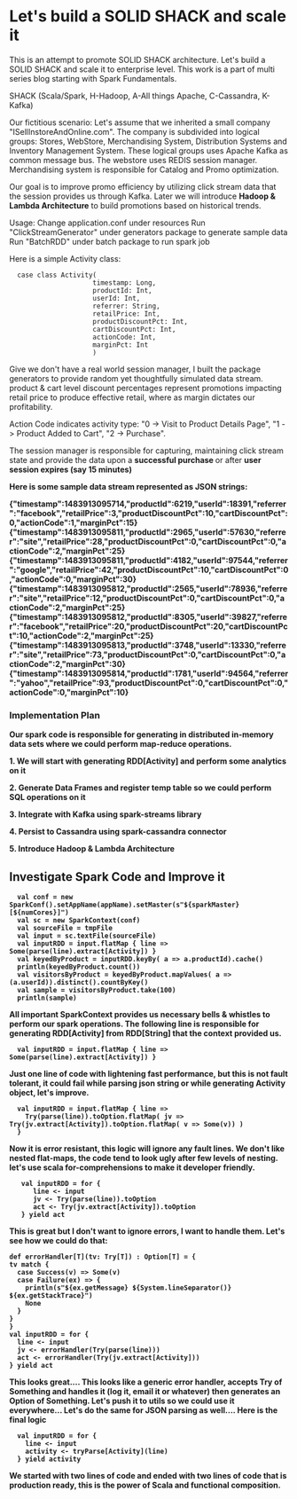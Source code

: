 <h1>Let's build a SOLID SHACK and scale it</h1>

This is an attempt to promote SOLID SHACK architecture. Let's build a SOLID SHACK and scale it to enterprise level.
This work is a part of multi series blog starting with Spark Fundamentals. 

SHACK (Scala/Spark, H-Hadoop, A-All things Apache, C-Cassandra, K-Kafka)

Our fictitious scenario: 
Let's assume that we inherited a small company "ISellInstoreAndOnline.com". The company is subdivided into logical groups: Stores, WebStore, Merchandising System, Distribution Systems and Inventory Management System.
These logical groups uses Apache Kafka as common message bus. The webstore uses REDIS session manager. Merchandising system is responsible for Catalog and Promo optimization.

Our goal is to improve promo efficiency by utilizing click stream data that the session provides us through Kafka. 
Later we will introduce <b>Hadoop & Lambda Architecture</b> to build promotions based on historical trends. 
  
 Usage: 
  Change application.conf under resources
  Run "ClickStreamGenerator" under generators package to generate sample data
  Run "BatchRDD" under batch package to run spark job

Here is a simple Activity class:

      case class Activity(
                         timestamp: Long,
                         productId: Int,
                         userId: Int,
                         referrer: String,
                         retailPrice: Int,
                         productDiscountPct: Int,
                         cartDiscountPct: Int,
                         actionCode: Int,
                         marginPct: Int
                         )

Give we don't have a real world session manager, I built the package generators to provide random yet thoughtfully simulated data stream. 
product & cart level discount percentages represent promotions impacting retail price to produce effective retail, where as margin dictates our profitability.

Action Code indicates activity type: "0 -> Visit to Product Details Page", "1 -> Product Added to Cart", "2 -> Purchase". 

The session manager is responsible for capturing, maintaining click stream state and provide the data upon a <b> successful purchase </b> or after <b>user session expires (say 15 minutes)

Here is some sample data stream represented as JSON strings:

{"timestamp":1483913095714,"productId":6219,"userId":18391,"referrer":"facebook","retailPrice":3,"productDiscountPct":10,"cartDiscountPct":0,"actionCode":1,"marginPct":15}
{"timestamp":1483913095811,"productId":2965,"userId":57630,"referrer":"site","retailPrice":28,"productDiscountPct":0,"cartDiscountPct":0,"actionCode":2,"marginPct":25}
{"timestamp":1483913095811,"productId":4182,"userId":97544,"referrer":"google","retailPrice":42,"productDiscountPct":10,"cartDiscountPct":0,"actionCode":0,"marginPct":30}
{"timestamp":1483913095812,"productId":2565,"userId":78936,"referrer":"site","retailPrice":12,"productDiscountPct":0,"cartDiscountPct":0,"actionCode":2,"marginPct":25}
{"timestamp":1483913095812,"productId":8305,"userId":39827,"referrer":"facebook","retailPrice":20,"productDiscountPct":20,"cartDiscountPct":10,"actionCode":2,"marginPct":25}
{"timestamp":1483913095813,"productId":3748,"userId":13330,"referrer":"site","retailPrice":73,"productDiscountPct":0,"cartDiscountPct":0,"actionCode":2,"marginPct":30}
{"timestamp":1483913095814,"productId":1781,"userId":94564,"referrer":"yahoo","retailPrice":93,"productDiscountPct":0,"cartDiscountPct":0,"actionCode":0,"marginPct":10}

<h3>Implementation Plan</h3>

Our spark code is responsible for generating in distributed in-memory data sets where we could perform map-reduce operations. 
<p> 1. We will start with generating RDD[Activity] and perform some analytics on it </p>
<p> 2. Generate Data Frames and register temp table so we could perform SQL operations on it </p>
<p> 3. Integrate with Kafka using spark-streams library </p>
<p> 4. Persist to Cassandra using spark-cassandra connector </p>
<p> 5. Introduce Hadoop & Lambda Architecture </p>

<h2>Investigate Spark Code and Improve it </h2>

      val conf = new SparkConf().setAppName(appName).setMaster(s"${sparkMaster}[${numCores}]")
      val sc = new SparkContext(conf)
      val sourceFile = tmpFile
      val input = sc.textFile(sourceFile)
      val inputRDD = input.flatMap { line => Some(parse(line).extract[Activity]) }
      val keyedByProduct = inputRDD.keyBy( a => a.productId).cache()
      println(keyedByProduct.count())
      val visitorsByProduct = keyedByProduct.mapValues( a => (a.userId)).distinct().countByKey()
      val sample = visitorsByProduct.take(100)
      println(sample)

All important SparkContext provides us necessary bells & whistles to perform our spark operations.
The following line is responsible for generating RDD[Activity] from RDD[String] that the context provided us.

      val inputRDD = input.flatMap { line => Some(parse(line).extract[Activity]) }

Just one line of code with lightening fast performance, but this is not fault tolerant, it could fail while parsing json string or while generating Activity object, let's improve.

      val inputRDD = input.flatMap { line =>
        Try(parse(line)).toOption.flatMap( jv => Try(jv.extract[Activity]).toOption.flatMap( v => Some(v)) )
      }

Now it is error resistant, this logic will ignore any fault lines. 
We don't like nested flat-maps, the code tend to look ugly after few levels of nesting. let's use scala for-comprehensions to make it developer friendly.
   
       val inputRDD = for {
          line <- input
          jv <- Try(parse(line)).toOption
          act <- Try(jv.extract[Activity]).toOption
       } yield act
       
This is great but I don't want to ignore errors, I want to handle them. Let's see how we could do that:

    def errorHandler[T](tv: Try[T]) : Option[T] = {
    tv match {
      case Success(v) => Some(v)
      case Failure(ex) => {
        println(s"${ex.getMessage} ${System.lineSeparator()} ${ex.getStackTrace}")
        None
      }
    }
    }  
    val inputRDD = for {
      line <- input
      jv <- errorHandler(Try(parse(line)))
      act <- errorHandler(Try(jv.extract[Activity]))
    } yield act

  This looks great.... This looks like a generic error handler, accepts Try of Something and handles it (log it, email it or whatever) then generates an Option of Something.
  Let's push it to utils so we could use it everywhere... Let's do the same for JSON parsing as well.... Here is the final logic
     
     
      val inputRDD = for {
        line <- input
        activity <- tryParse[Activity](line)
      } yield activity

 
We started with two lines of code and ended with two lines of code that is production ready, this is the power of Scala and functional composition.



